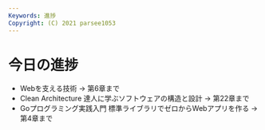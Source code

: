 ```yaml
---
Keywords: 進捗
Copyright: (C) 2021 parsee1053
---
```


# 今日の進捗
* Webを支える技術 → 第6章まで
* Clean Architecture 達人に学ぶソフトウェアの構造と設計 → 第22章まで
* Goプログラミング実践入門 標準ライブラリでゼロからWebアプリを作る → 第4章まで
